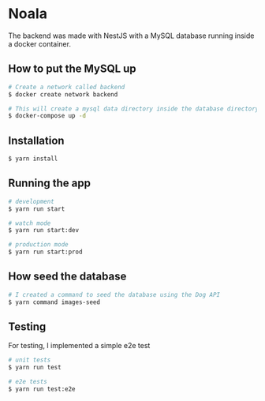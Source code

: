 # Noala

The backend was made with NestJS with a MySQL database running inside a docker container.

## How to put the MySQL up
```bash
# Create a network called backend
$ docker create network backend

# This will create a mysql data directory inside the database directory
$ docker-compose up -d
```

## Installation

```bash
$ yarn install
```

## Running the app

```bash
# development
$ yarn run start

# watch mode
$ yarn run start:dev

# production mode
$ yarn run start:prod
```

## How seed the database
```bash
# I created a command to seed the database using the Dog API
$ yarn command images-seed
```

## Testing
For testing, I implemented a simple e2e test

```bash
# unit tests
$ yarn run test

# e2e tests
$ yarn run test:e2e
```
